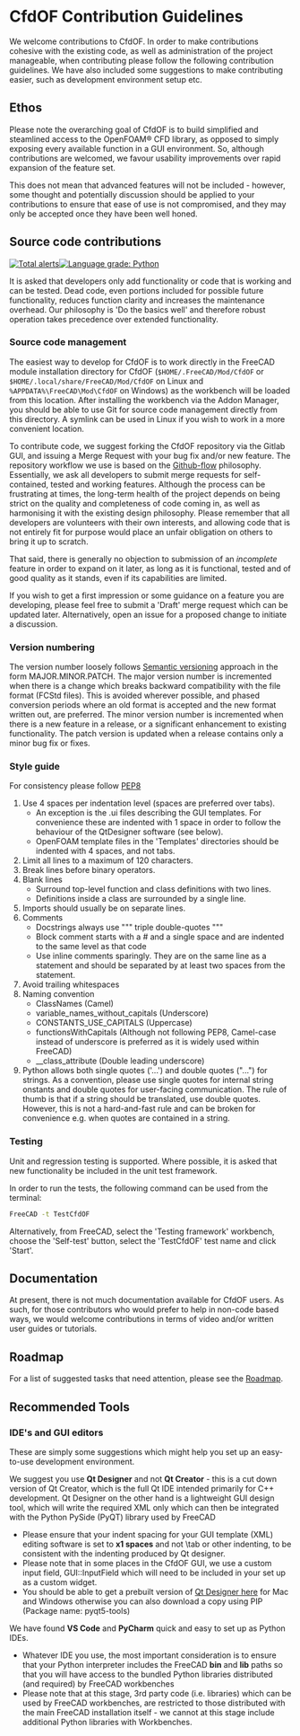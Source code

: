# CfdOF Contribution Guidelines

We welcome contributions to CfdOF. In order to make contributions cohesive with the existing code, as well as 
administration of the project manageable, when contributing please follow the following contribution guidelines. We 
have also included some suggestions to make contributing easier, such as development environment setup etc. 


## Ethos
Please note the overarching goal of CfdOF is to build simplified and steamlined access to the OpenFOAM® CFD library, 
as opposed to simply exposing every available function in a GUI environment. So, although contributions are welcomed,
we favour usability improvements over rapid expansion of the feature set.

This does not mean that advanced features will not be included - however, some thought and potentially discussion 
should be applied to your contributions to ensure that ease of use is not compromised, and they may only be accepted
once they have been well honed.


## Source code contributions
[![Total alerts](https://img.shields.io/lgtm/alerts/g/jaheyns/CfdOF.svg?logo=lgtm&logoWidth=18)](https://lgtm.com/projects/g/jaheyns/CfdOF/alerts/)[![Language grade: Python](https://img.shields.io/lgtm/grade/python/g/jaheyns/CfdOF.svg?logo=lgtm&logoWidth=18)](https://lgtm.com/projects/g/jaheyns/CfdOF/context:python)

It is asked that developers only add functionality or code that is working and can be tested. Dead code, even
portions included for possible future functionality, reduces function clarity and increases the maintenance overhead. 
Our philosophy is 'Do the basics well' and therefore robust operation takes precedence over extended functionality.

### Source code management

The easiest way to develop for CfdOF is to work directly in the FreeCAD module installation directory for CfdOF 
(`$HOME/.FreeCAD/Mod/CfdOF` or `$HOME/.local/share/FreeCAD/Mod/CfdOF` on Linux and `%APPDATA%\FreeCAD\Mod\CfdOF` on 
Windows) as the workbench will be loaded from this location. After installing the workbench via the 
Addon Manager, you should be able to use Git for source code management directly from this directory. 
A symlink can be used in Linux if you wish to work in a more convenient location.

To contribute code, we suggest forking the CfdOF repository via the Gitlab GUI, and issuing a Merge Request with your 
bug fix and/or new feature. The repository workflow we use is based on the 
[Github-flow](http://scottchacon.com/2011/08/31/github-flow.html) philosophy.
Essentially, we ask all developers to submit merge requests for self-contained, tested and working features. 
Although the process can be frustrating at times, the long-term health of the project depends on being strict on the 
quality and completeness of code coming in, as well as harmonising it with the existing design philosophy. Please 
remember that all developers are volunteers with their own interests, and allowing code that is not entirely fit for 
purpose would place an unfair obligation on others to bring it up to scratch.

That said, there is generally no objection to submission of an _incomplete_ feature in order to expand on it later, 
as long as it is functional, tested and of good quality as it stands, even if its capabilities are limited.

If you wish to get a first impression or some guidance on a feature you are developing, please feel free to submit a
'Draft' merge request which can be updated later. Alternatively, open an issue for a proposed change to initiate a 
discussion.

### Version numbering

The version number loosely follows [Semantic versioning](https://semver.org) approach in the form MAJOR.MINOR.PATCH.
The major version number is incremented when there is a change which breaks backward compatibility with the file format
(FCStd files). This is avoided wherever possible, and phased conversion periods where an old format is accepted and the 
new format written out, are preferred. The minor version number is incremented when there is a new feature in a release,
or a significant enhancement to existing functionality. The patch version is updated when a release contains only
a minor bug fix or fixes.

### Style guide

For consistency please follow [PEP8](https://www.python.org/dev/peps/pep-0008/)
1. Use 4 spaces per indentation level (spaces are preferred over tabs).
   - An exception is the .ui files describing the GUI templates. For convenience these are indented with 1 space in order to follow
the behaviour of the QtDesigner software (see below).
   - OpenFOAM template files in the 'Templates' directories should be indented with 4 spaces, and not tabs. 
2. Limit all lines to a maximum of 120 characters.
3. Break lines before binary operators.
4. Blank lines 
    - Surround top-level function and class definitions with two lines.
    - Definitions inside a class are surrounded by a single line.
5. Imports should usually be on separate lines.
6. Comments
    - Docstrings always use """ triple double-quotes """
    - Block comment starts with a # and a single space and are indented to the same level as that code
    - Use inline comments sparingly. They are on the same line as a statement and should be separated by at least two
 spaces from the statement. 
7. Avoid trailing whitespaces
8. Naming convention
    - ClassNames (Camel)
    - variable_names_without_capitals (Underscore)
    - CONSTANTS_USE_CAPITALS (Uppercase)
    - functionsWithCapitals (Although not following PEP8, Camel-case instead of underscore is preferred as it is widely 
      used within FreeCAD)
    - __class_attribute (Double leading underscore)
9. Python allows both single quotes ('...') and double quotes ("...") for strings. As a convention, please use single 
   quotes for internal string onstants and double quotes for user-facing communication. The rule of thumb is that 
   if a string should be translated, use double quotes. However, this is not a hard-and-fast rule and can be broken 
   for convenience e.g. when quotes are contained in a string.
   
### Testing

Unit and regression testing is supported. Where possible, it is asked that new functionality be included
in the unit test framework.

In order to run the tests, the following command can be used from the terminal:
```bash
FreeCAD -t TestCfdOF
```
Alternatively, from FreeCAD, select the 'Testing framework' workbench, choose the 'Self-test' button,
select the 'TestCfdOF' test name and click 'Start'.


## Documentation
At present, there is not much documentation available for CfdOF users. As such, for those contributors who would prefer 
to help in non-code based ways, we would welcome contributions in terms of video and/or written user guides or 
tutorials. 


## Roadmap

For a list of suggested tasks that need attention, please see the [Roadmap](ROADMAP.md).


## Recommended Tools
### IDE's and GUI editors

These are simply some suggestions which might help you set up an easy-to-use development environment. 

We suggest you use **Qt Designer** and not **Qt Creator** - this is a cut down version of Qt Creator, which is the full 
Qt IDE intended primarily for C++ development. Qt Designer on the other hand is a lightweight GUI design tool, which 
will write the required XML only which can then be integrated with the Python PySide (PyQT) library used by FreeCAD
* Please ensure that your indent spacing for your GUI template (XML) editing software is set to **x1 spaces** and not 
  \tab or other indenting, to be consistent with the indenting produced by Qt designer.
* Please note that in some places in the CfdOF GUI, we use a custom input field, GUI::InputField which will need to be 
  included in your set up as a custom widget. 
* You should be able to get a prebuilt version of [Qt Designer here](https://build-system.fman.io/qt-designer-download) 
  for Mac and Windows otherwise you can also download a copy using PIP (Package name: pyqt5-tools)

We have found **VS Code** and **PyCharm** quick and easy to set up as Python IDEs. 
* Whatever IDE you use, the most important consideration is to ensure that your Python interpreter includes the FreeCAD 
  **bin** and **lib** paths so that you will have access to the bundled Python libraries distributed (and required) by 
  FreeCAD workbenches
* Please note that at this stage, 3rd party code (i.e. libraries) which can be used by FreeCAD workbenches, are 
  restricted to those distributed with the main FreeCAD installation itself - we cannot at this stage include additional 
  Python libraries with Workbenches. 

